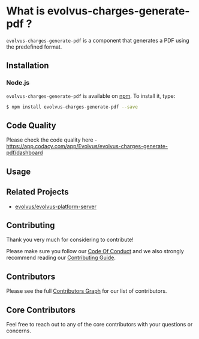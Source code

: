 # What is evolvus-charges-generate-pdf ?

`evolvus-charges-generate-pdf` is a component that generates a PDF using the predefined format.

## Installation

### Node.js
`evolvus-charges-generate-pdf` is available on [npm](http://npmjs.org). To install it, type:

```bash
$ npm install evolvus-charges-generate-pdf --save
```

## Code Quality
Please check the code quality here - https://app.codacy.com/app/Evolvus/evolvus-charges-generate-pdf/dashboard
## Usage


## Related Projects
- [evolvus/evolvus-platform-server](https://github.com/Evolvus/evolvus-charges-server)

## Contributing
Thank you very much for considering to contribute!

Please make sure you follow our [Code Of Conduct](CODE_OF_CONDUCT.md) and we also strongly recommend reading our [Contributing Guide](CONTRIBUTING.md).


## Contributors

Please see the full [Contributors Graph](https://github.com/evolvus/evolvus-charges-generate-pdf/graphs/contributors) for our list of contributors.

## Core Contributors

Feel free to reach out to any of the core contributors with your questions or
concerns.
